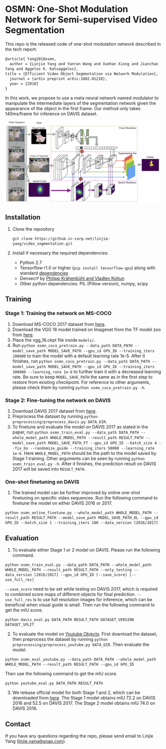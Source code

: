 # OSMN: One-Shot Modulation Network for Semi-supervised Video Segmentation

This repo is the released code of one-shot modulation network described in the tech report:
```
@article{ Yang2018osmn,
  author = {Linjie Yang and Yanran Wang and Xuehan Xiong and Jianchao Yang and Aggelos K. Katsaggelos},  
title = {Efficient Video Object Segmentation via Network Modulation},
  journal = {arXiv preprint arXiv:1802.01218},
  year = {2018}
}
```
In this work, we propose to use a meta neural network named modulator to manipulate the intermediate layers of the segmentation network given the appearance of the object in the first frame. Our method only takes 140ms/frame for inference on DAVIS dataset.

<img src='doc/ims/model_structure.png'>

## Installation
1. Clone the repository
   ```Shell
   git clone https://github.sc-corp.net/linjie-yang/video_segmentation.git
   ```
2. Install if necessary the required dependencies:
   
   - Python 2.7 
   - Tensorflow r1.0 or higher (`pip install tensorflow-gpu`) along with standard [dependencies](https://www.tensorflow.org/install/install_linux)
   - Densecrf by [Philipp Krähenbühl and Vladlen Koltun](https://github.com/lucasb-eyer/pydensecrf)
   - Other python dependencies: PIL (Pillow version), numpy, scipy
   

## Training

### Stage 1: Training the network on MS-COCO
1. Download MS-COCO 2017 dataset from [here](http://cocodataset.org/#download).
2. Download the VGG 16 model trained on Imagenet from the TF model zoo from [here](http://download.tensorflow.org/models/vgg_16_2016_08_28.tar.gz).
3. Place the vgg_16.ckpt file inside `models/`.
4. Run `python osmn_coco_pretrain.py --data_path DATA_PATH --model_save_path MODEL_SAVE_PATH --gpu_id GPU_ID --training_iters 200000` to train the model with a default learning rate 1e-5. After it finishes, run `python osmn_coco_pretrain.py --data_path DATA_PATH --model_save_path MODEL_SAVE_PATH --gpu_id GPU_ID --training_iters 300000 --learning_rate 1e-6` to further train it with a decreased learning rate. Be sure to keep `MODEL_SAVE_PATH` the same as in the first step to restore from existing checkpoint.
For reference to other arguments, please check them by running `python osmn_coco_pretrain.py -h`.

### Stage 2: Fine-tuning the network on DAVIS
1. Download DAVIS 2017 dataset from [here](http://davischallenge.org/code.html).
2. Preprocess the dataset by running `python preprocessing/preprocess_davis.py DATA_DIR`.
3. To finetune and evaluate the model on DAVIS 2017 as stated in the paper, run `python osmn_train_eval.py --data_path DATA_PATH --whole_model_path WHOLE_MODEL_PATH --result_path RESULT_PATH --model_save_path MODEL_SAVE_PATH_FT --gpu_id GPU_ID --batch_size 4 --fix_bn --randomize_guide --training_iters 50000 --learning_rate 1e-6`. Here `WHOLE_MODEL_PATH` should be the path to the model saved by Stage 1 training. Other arguments can be seen by running `python osmn_train_eval.py -h`. After it finishes, the prediction result on DAVIS 2017 will be saved into `RESULT_PATH`.

### One-shot finetuning on DAVIS
1. The trained model can be further improved by online one-shot finetuning on specific video sequences. Run the following command to finetune the model on either DAVIS 2016 or 2017.
```
python osmn_online_finetune.py --whole_model_path WHOLE_MODEL_PATH --result_path RESULT_PATH --model_save_path MODEL_SAVE_PATH_OL --gpu_id GPU_ID --batch_size 1 --training_iters 100 --data_version [2016/2017]
```

## Evaluation
1. To evaluate either Stage 1 or 2 model on DAVIS. Please run the following command.
```
python osmn_train_eval.py --data_path DATA_PATH --whole_model_path WHOLE_MODEL_PATH --result_path RESULT_PATH --only_testing --data_version [2016/2017] --gpu_id GPU_ID [--save_score] [--use_full_res]
```
`--save_score` need to be set while testing on DAVIS 2017, which is required to combined score maps of different objects for final prediction. `--use_full_res` is to use full resolution images for inference, which can be beneficial when visual guide is small.
Then run the following command to get the mIU score.
```
python davis_eval.py DATA_PATH RESULT_PATH DATASET_VERSION DATASET_SPLIT
```
2. To evaluate the model on [Youtube Objects](http://vision.cs.utexas.edu/projects/videoseg/). First download the dataset, then preprocess the dataset by running `python preprocessing/preprocess_youtube.py DATA_DIR`. Then evaluate the model.
```
python osmn_eval_youtube.py --data_path DATA_PATH --whole_model_path WHOLE_MODEL_PATH --result_path RESULT_PATH --gpu_id GPU_ID 
```
Then use the following command to get the mIU score.
```
python youtube_eval.py DATA_PATH RESULT_PATH
```
3. We release official model for both Stage 1 and 2, which can be downloaded from [here](https://www.dropbox.com/sh/6i5mgicuzmhart2/AACMO_C5guWcRHUD8K3ZHCV9a?dl=0). The Stage 1 model obtains mIU 72.2 on DAVIS 2016 and 52.5 on DAVIS 2017. The Stage 2 model obtains mIU 74.0 on DAVIS 2016.

## Contact ##
If you have any questions regarding the repo, please send email to Linjie Yang (linjie.yang@snap.com). 
